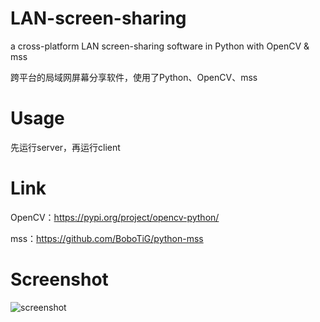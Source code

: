 # LAN-screen-sharing
a cross-platform LAN screen-sharing software in Python with OpenCV & mss


跨平台的局域网屏幕分享软件，使用了Python、OpenCV、mss

# Usage
先运行server，再运行client

# Link
OpenCV：https://pypi.org/project/opencv-python/


mss：https://github.com/BoboTiG/python-mss


# Screenshot

![screenshot](https://github.com/CrankZ/LAN-screen-sharing/raw/master/screenshot.png)
